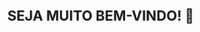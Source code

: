 ###

<!--
**filiperslima/filiperslima** is a ✨ _special_ ✨ repository because its `README.md` (this file) appears on your GitHub profile.

Here are some ideas to get you started:

- 🔭 I’m currently working on ...
- 🌱 I’m currently learning ...
- 👯 I’m looking to collaborate on ...
- 🤔 I’m looking for help with ...
- 💬 Ask me about ...
- 📫 How to reach me: ...
- 😄 Pronouns: ...
- ⚡ Fun fact: ...
-->
<h1> SEJA MUITO BEM-VINDO! 👋 </h1>


<i class="devicon-javascript-plain colored"></i>

<i class="devicon-linkedin-plain-wordmark colored"></i>
<i class="devicon-mysql-plain colored"></i>

<i class="devicon-html5-plain colored"></i>

<i class="devicon-react-original colored"></i>
<i class="devicon-css3-plain colored"></i>
<link rel="stylesheet" href="https://cdn.jsdelivr.net/gh/devicons/devicon@v2.15.1/devicon.min.css">
<i class="devicon-amazonwebservices-original colored"></i>
